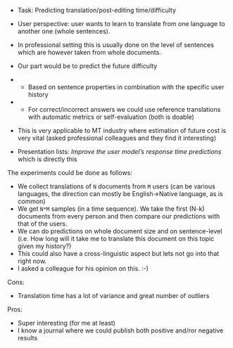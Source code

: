 - Task: Predicting translation/post-editing time/difficulty
- User perspective: user wants to learn to translate from one language to another one (whole sentences).
- In professional setting this is usually done on the level of sentences which are however taken from whole documents.

- Our part would be to predict the future difficulty
- - Based on sentence properties in combination with the specific user history
- - For correct/incorrect answers we could use reference translations with automatic metrics or self-evaluation (both is doable)
- This is very applicable to MT industry where estimation of future cost is very vital (asked professional colleagues and they find it interesting)
- Presentation lists: _Improve the user model’s response time predictions_ which is directly this

The experiments could be done as follows:

- We collect translations of `N` documents from `M` users (can be various languages, the direction can mostly be English->Native language, as is common)
- We get `N*M` samples (in a time sequence). We take the first (N-k) documents from every person and then compare our predictions with that of the users.
- We can do predictions on whole document size and on sentence-level (i.e. How long will it take me to translate this document on this topic given my history?)
- This could also have a cross-linguistic aspect but lets not go into that right now.
- I asked a colleague for his opinion on this. :-)

Cons:
- Translation time has a lot of variance and great number of outliers

Pros:
- Super interesting (for me at least)
- I know a journal where we could publish both positive and/ror negative results
